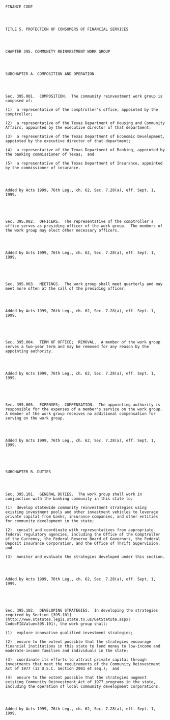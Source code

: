 ﻿
    
    
    	
    					
    
    
    FINANCE CODE
    
      
    
    
    TITLE 5. PROTECTION OF CONSUMERS OF FINANCIAL SERVICES
    
      
    
    
    CHAPTER 395. COMMUNITY REINVESTMENT WORK GROUP
    
      
    
    
    SUBCHAPTER A. COMPOSITION AND OPERATION
    
      
    
    
    Sec. 395.001.  COMPOSITION.  The community reinvestment work group is composed of:
    
    (1)  a representative of the comptroller's office, appointed by the comptroller;
    
    (2)  a representative of the Texas Department of Housing and Community Affairs, appointed by the executive director of that department;
    
    (3)  a representative of the Texas Department of Economic Development, appointed by the executive director of that department;
    
    (4)  a representative of the Texas Department of Banking, appointed by the banking commissioner of Texas;  and
    
    (5)  a representative of the Texas Department of Insurance, appointed by the commissioner of insurance.
    
    
    
    
    Added by Acts 1999, 76th Leg., ch. 62, Sec. 7.28(a), eff. Sept. 1, 1999.
    
    
    
    
    
    Sec. 395.002.  OFFICERS.  The representative of the comptroller's office serves as presiding officer of the work group.  The members of the work group may elect other necessary officers.
    
    
    
    
    Added by Acts 1999, 76th Leg., ch. 62, Sec. 7.28(a), eff. Sept. 1, 1999.
    
    
    
    
    
    Sec. 395.003.  MEETINGS.  The work group shall meet quarterly and may meet more often at the call of the presiding officer.
    
    
    
    
    Added by Acts 1999, 76th Leg., ch. 62, Sec. 7.28(a), eff. Sept. 1, 1999.
    
    
    
    
    
    Sec. 395.004.  TERM OF OFFICE;  REMOVAL.  A member of the work group serves a two-year term and may be removed for any reason by the appointing authority.
    
    
    
    
    Added by Acts 1999, 76th Leg., ch. 62, Sec. 7.28(a), eff. Sept. 1, 1999.
    
    
    
    
    
    Sec. 395.005.  EXPENSES;  COMPENSATION.  The appointing authority is responsible for the expenses of a member's service on the work group.  A member of the work group receives no additional compensation for serving on the work group.
    
    
    
    
    Added by Acts 1999, 76th Leg., ch. 62, Sec. 7.28(a), eff. Sept. 1, 1999.
    
    
    
    
    
    SUBCHAPTER B. DUTIES
    
      
    
    
    Sec. 395.101.  GENERAL DUTIES.  The work group shall work in conjunction with the banking community in this state to:
    
    (1)  develop statewide community reinvestment strategies using existing investment pools and other investment vehicles to leverage private capital from banks, insurance companies, and other entities for community development in the state;
    
    (2)  consult and coordinate with representatives from appropriate federal regulatory agencies, including the Office of the Comptroller of the Currency, the Federal Reserve Board of Governors, the Federal Deposit Insurance Corporation, and the Office of Thrift Supervision;  and
    
    (3)  monitor and evaluate the strategies developed under this section.
    
    
    
    
    Added by Acts 1999, 76th Leg., ch. 62, Sec. 7.28(a), eff. Sept. 1, 1999.
    
    
    
    
    
    Sec. 395.102.  DEVELOPING STRATEGIES.  In developing the strategies required by Section [395.101](http://www.statutes.legis.state.tx.us/GetStatute.aspx?Code=FI&Value=395.101), the work group shall:
    
    (1)  explore innovative qualified investment strategies;
    
    (2)  ensure to the extent possible that the strategies encourage financial institutions in this state to lend money to low-income and moderate-income families and individuals in the state;
    
    (3)  coordinate its efforts to attract private capital through investments that meet the requirements of the Community Reinvestment Act of 1977 (12 U.S.C. Section 2901 et seq.);  and
    
    (4)  ensure to the extent possible that the strategies augment existing Community Reinvestment Act of 1977 programs in the state, including the operation of local community development corporations.
    
    
    
    
    Added by Acts 1999, 76th Leg., ch. 62, Sec. 7.28(a), eff. Sept. 1, 1999.
    
    
    
    
    				
